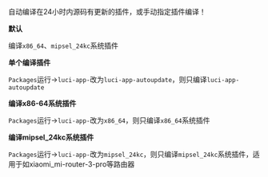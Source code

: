 自动编译在24小时内源码有更新的插件，或手动指定插件编译！



**默认**

编译`x86_64`、`mipsel_24kc`系统插件



**单个编译插件**

`Packages`运行→`luci-app-`改为`luci-app-autoupdate`，则只编译`luci-app-autoupdate`



**编译x86-64系统插件**

`Packages`运行→`luci-app-`改为`x86_64`，则只编译`x86_64`系统插件



**编译mipsel_24kc系统插件**

`Packages`运行→`luci-app-`改为`mipsel_24kc`，则只编译`mipsel_24kc`系统插件，适用于如xiaomi_mi-router-3-pro等路由器
